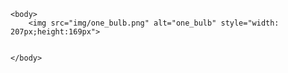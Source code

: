 <!--I am building a website for a nonprofit -->

<!DOCTYPE html>
<html lang="en">
	<head>
		  <meta charset="UTF-8">
		  <meta name="viewport" content="width=device-width" content="initial-scale=1">
		  <title>One Bulb</title>
		  <link rel="stylesheet" href="css/one_bulb.css">
	</head>

	<body>
		<img src="img/one_bulb.png" alt="one_bulb" style="width: 207px;height:169px">


	</body>
</html>
